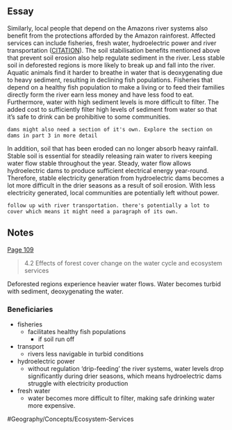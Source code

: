 ## Essay
Similarly, local people that depend on the Amazons river systems also benefit from the protections afforded by the Amazon rainforest. Affected services can include fisheries, fresh water, hydroelectric power and river transportation ([CITATION](highlights://Amazon%20Life#page=109)).  The soil stabilisation benefits mentioned above that prevent soil erosion also help regulate sediment in the river. Less stable soil in deforested regions is more likely to break up and fall into the river. Aquatic animals find it harder to breathe in water that is deoxygenating due to heavy sediment, resulting in declining fish populations. Fisheries that depend on a healthy fish population to make a living or to feed their families directly form the river earn less money and have less food to eat. Furthermore, water with high sediment levels is more difficult to filter. The added cost to sufficiently filter high levels of sediment from water so that it’s safe to drink can be prohibitive to some communities. 

`dams might also need a section of it's own. Explore the section on dams in part 3 in more detail`

In addition, soil that has been eroded can no longer absorb heavy rainfall. Stable soil is essential for steadily releasing rain water to rivers keeping water flow stable throughout the year. Steady, water flow allows hydroelectric dams to produce sufficient electrical energy year-round. Therefore, stable electricity generation from hydroelectric dams becomes a lot more difficult in the drier seasons as a result of soil erosion. With less electricity generated, local communities are potentially left without power.


`follow up with river transportation. there's potentially a lot to cover which means it might need a paragraph of its own.`



## Notes
  [Page 109](highlights://Amazon%20Life#page=109) 
> 4.2 Effects of forest cover change on the water cycle and ecosystem services  

Deforested regions experience heavier water flows. Water becomes turbid with sediment, deoxygenating the water.

### Beneficiaries
- fisheries
	- facilitates healthy fish populations
		- if soil run off 
- transport
	- rivers less navigable in turbid conditions
- hydroelectric power
	- without regulation ‘drip-feeding’ the river systems, water levels drop significantly during drier seasons, which means hydroelectric dams struggle with electricity production
- fresh water
	- water becomes more difficult to filter, making safe drinking water more expensive.


#Geography/Concepts/Ecosystem-Services 